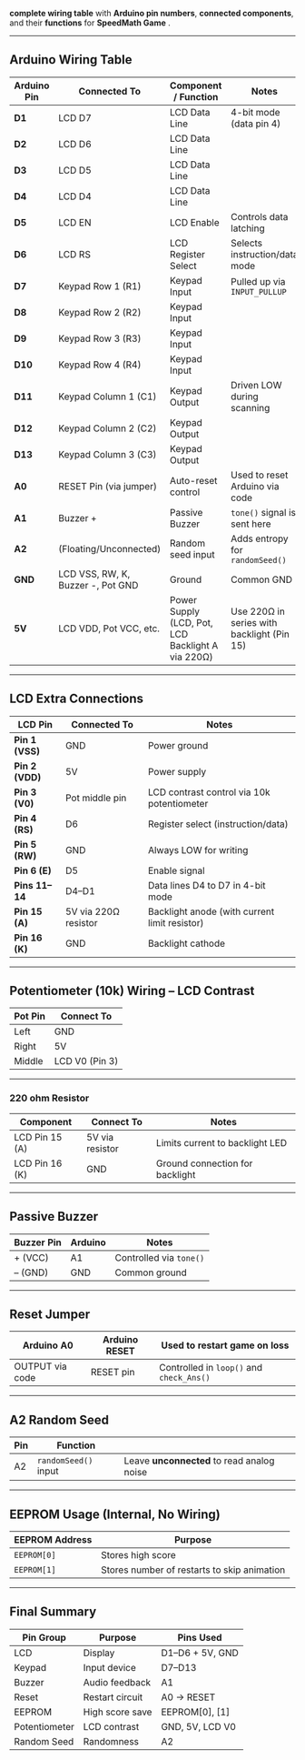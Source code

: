  **complete wiring table** with **Arduino pin numbers**, **connected components**, and their **functions** for **SpeedMath Game** .

---

## Arduino Wiring Table

| Arduino Pin | Connected To                      | Component / Function                              | Notes                                      |
| ----------- | --------------------------------- | ------------------------------------------------- | ------------------------------------------ |
| **D1**      | LCD D7                            | LCD Data Line                                     | 4-bit mode (data pin 4)                    |
| **D2**      | LCD D6                            | LCD Data Line                                     |                                            |
| **D3**      | LCD D5                            | LCD Data Line                                     |                                            |
| **D4**      | LCD D4                            | LCD Data Line                                     |                                            |
| **D5**      | LCD EN                            | LCD Enable                                        | Controls data latching                     |
| **D6**      | LCD RS                            | LCD Register Select                               | Selects instruction/data mode              |
| **D7**      | Keypad Row 1 (R1)                 | Keypad Input                                      | Pulled up via `INPUT_PULLUP`               |
| **D8**      | Keypad Row 2 (R2)                 | Keypad Input                                      |                                            |
| **D9**      | Keypad Row 3 (R3)                 | Keypad Input                                      |                                            |
| **D10**     | Keypad Row 4 (R4)                 | Keypad Input                                      |                                            |
| **D11**     | Keypad Column 1 (C1)              | Keypad Output                                     | Driven LOW during scanning                 |
| **D12**     | Keypad Column 2 (C2)              | Keypad Output                                     |                                            |
| **D13**     | Keypad Column 3 (C3)              | Keypad Output                                     |                                            |
| **A0**      | RESET Pin (via jumper)            | Auto-reset control                                | Used to reset Arduino via code             |
| **A1**      | Buzzer +                          | Passive Buzzer                                    | `tone()` signal is sent here               |
| **A2**      | (Floating/Unconnected)            | Random seed input                                 | Adds entropy for `randomSeed()`            |
| **GND**     | LCD VSS, RW, K, Buzzer -, Pot GND | Ground                                            | Common GND                                 |
| **5V**      | LCD VDD, Pot VCC, etc.            | Power Supply (LCD, Pot, LCD Backlight A via 220Ω) | Use 220Ω in series with backlight (Pin 15) |

---

## LCD Extra Connections

| LCD Pin         | Connected To         | Notes                                         |
| --------------- | -------------------- | --------------------------------------------- |
| **Pin 1 (VSS)** | GND                  | Power ground                                  |
| **Pin 2 (VDD)** | 5V                   | Power supply                                  |
| **Pin 3 (V0)**  | Pot middle pin       | LCD contrast control via 10k potentiometer    |
| **Pin 4 (RS)**  | D6                   | Register select (instruction/data)            |
| **Pin 5 (RW)**  | GND                  | Always LOW for writing                        |
| **Pin 6 (E)**   | D5                   | Enable signal                                 |
| **Pins 11–14**  | D4–D1                | Data lines D4 to D7 in 4-bit mode             |
| **Pin 15 (A)**  | 5V via 220Ω resistor | Backlight anode (with current limit resistor) |
| **Pin 16 (K)**  | GND                  | Backlight cathode                             |

---

## Potentiometer (10k) Wiring – LCD Contrast

| Pot Pin | Connect To     |
| ------- | -------------- |
| Left    | GND            |
| Right   | 5V             |
| Middle  | LCD V0 (Pin 3) |

---


### 220 ohm Resistor

| **Component**  | **Connect To**   | **Notes**                       |
| -------------- | ---------------- | ------------------------------- |
| LCD Pin 15 (A) | 5V via resistor  | Limits current to backlight LED |
| LCD Pin 16 (K) | GND              | Ground connection for backlight |


---

## Passive Buzzer

| Buzzer Pin | Arduino | Notes                   |
| ---------- | ------- | ----------------------- |
| + (VCC)    | A1      | Controlled via `tone()` |
| – (GND)    | GND     | Common ground           |

---

## Reset Jumper

| Arduino A0      | Arduino RESET | Used to restart game on loss             |
| --------------- | ------------- | ---------------------------------------- |
| OUTPUT via code | RESET pin     | Controlled in `loop()` and `check_Ans()` |

---

## A2 Random Seed

| Pin | Function             |                                            |
| --- | -------------------- | ------------------------------------------ |
| A2  | `randomSeed()` input | Leave **unconnected** to read analog noise |

---

## EEPROM Usage (Internal, No Wiring)

| EEPROM Address | Purpose                                     |
| -------------- | ------------------------------------------- |
| `EEPROM[0]`    | Stores high score                           |
| `EEPROM[1]`    | Stores number of restarts to skip animation |

---

## Final Summary

| Pin Group     | Purpose         | Pins Used        |
| ------------- | --------------- | ---------------- |
| LCD           | Display         | D1–D6 + 5V, GND  |
| Keypad        | Input device    | D7–D13           |
| Buzzer        | Audio feedback  | A1               |
| Reset         | Restart circuit | A0 → RESET       |
| EEPROM        | High score save | EEPROM\[0], \[1] |
| Potentiometer | LCD contrast    | GND, 5V, LCD V0  |
| Random Seed   | Randomness      | A2               |

